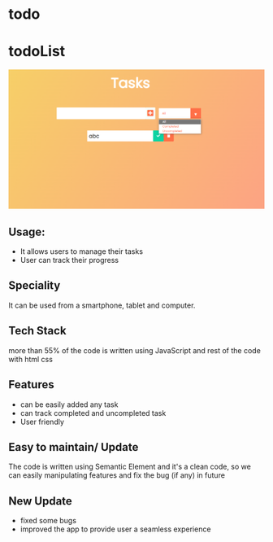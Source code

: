 # todo
 <h1>todoList</h1>
    <img src="https://github.com/sgrprmnk/todo/blob/main/todo.png" />
    <h2>Usage:</h2>
    <ul>
      <li>It allows users to manage their tasks</li>
      <li>User can track their progress</li>
    </ul>
    <h2>Speciality</h2>
    <p>It can be used from a smartphone, tablet and computer.</p>
    <h2>Tech Stack</h2>
    <p>
      more than 55% of the code is written using JavaScript and rest of the code
      with html css
    </p>
    <h2>Features</h2>
    <ul>
      <li>can be easily added any task</li>
      <li>can track completed and uncompleted task</li>
      <li>User friendly</li>
    </ul>
    <h2>Easy to maintain/ Update</h2>
    <p>
      The code is written using Semantic Element and it's a clean code, so we
      can easily manipulating features and fix the bug (if any) in future
    </p>
    <h2>New Update</h2>
    <ul>
      <li>fixed some bugs</li>
      <li>improved the app to provide user a seamless experience</li>
    </ul>
